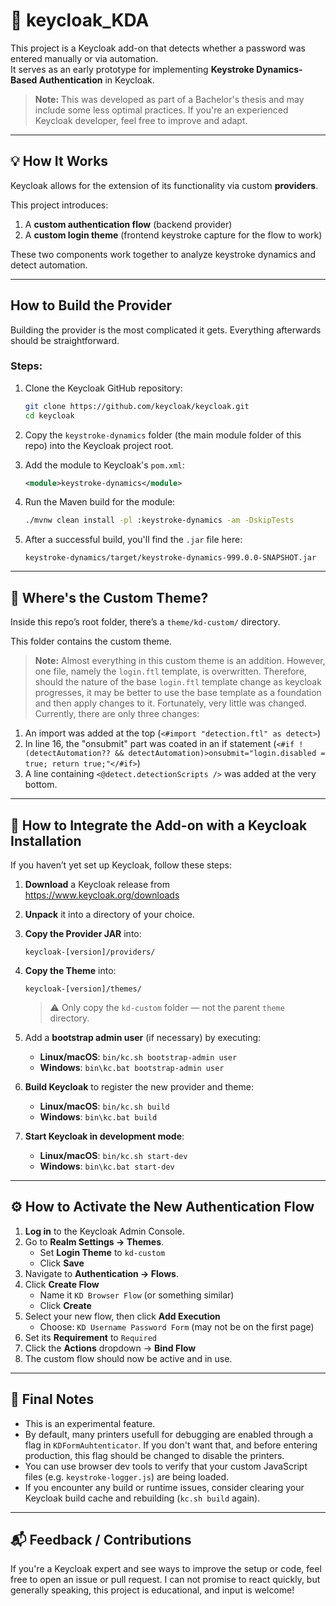 # 🔐 keycloak_KDA

This project is a Keycloak add-on that detects whether a password was entered manually or via automation.  
It serves as an early prototype for implementing **Keystroke Dynamics-Based Authentication** in Keycloak.

> **Note:** This was developed as part of a Bachelor's thesis and may include some less optimal practices. If you're an experienced Keycloak developer, feel free to improve and adapt.

---

## 💡 How It Works

Keycloak allows for the extension of its functionality via custom **providers**.

This project introduces:
1. A **custom authentication flow** (backend provider)
2. A **custom login theme** (frontend keystroke capture for the flow to work)

These two components work together to analyze keystroke dynamics and detect automation.

---

## How to Build the Provider
Building the provider is the most complicated it gets. Everything afterwards should be straightforward.

### Steps:

1. Clone the Keycloak GitHub repository:
   ```bash
   git clone https://github.com/keycloak/keycloak.git
   cd keycloak
   ```

2. Copy the `keystroke-dynamics` folder (the main module folder of this repo) into the Keycloak project root.

3. Add the module to Keycloak's `pom.xml`:
   ```xml
   <module>keystroke-dynamics</module>
   ```

4. Run the Maven build for the module:
   ```bash
   ./mvnw clean install -pl :keystroke-dynamics -am -DskipTests
   ```

5. After a successful build, you'll find the `.jar` file here:
   ```
   keystroke-dynamics/target/keystroke-dynamics-999.0.0-SNAPSHOT.jar
   ```

---

## 🎨 Where's the Custom Theme?

Inside this repo’s root folder, there’s a `theme/kd-custom/` directory.

This folder contains the custom theme.

> **Note:** Almost everything in this custom theme is an addition. However, one file, namely the `login.ftl` template, is overwritten. Therefore, should the nature of the base `login.ftl` template change as keycloak progresses, it may be better to use the base template as a foundation and then apply changes to it. Fortunately, very little was changed. Currently, there are only three changes:
1. An import was added at the top (```<#import "detection.ftl" as detect>```)
2. In line 16, the "onsubmit" part was coated in an if statement (```<#if !(detectAutomation?? && detectAutomation)>onsubmit="login.disabled = true; return true;"</#if>```)
3. A line containing ```<@detect.detectionScripts />``` was added at the very bottom.


---

## 🧩 How to Integrate the Add-on with a Keycloak Installation

If you haven’t yet set up Keycloak, follow these steps:

1. **Download** a Keycloak release from  
   https://www.keycloak.org/downloads

2. **Unpack** it into a directory of your choice.

3. **Copy the Provider JAR** into:
   ```
   keycloak-[version]/providers/
   ```

4. **Copy the Theme** into:
   ```
   keycloak-[version]/themes/
   ```
   > ⚠️ Only copy the `kd-custom` folder — not the parent `theme` directory.

5. Add a **bootstrap admin user** (if necessary) by executing: 
    - **Linux/macOS**: `bin/kc.sh bootstrap-admin user`
    - **Windows**: `bin\kc.bat bootstrap-admin user`

6. **Build Keycloak** to register the new provider and theme:
   - **Linux/macOS**: `bin/kc.sh build`
   - **Windows**: `bin\kc.bat build`

7. **Start Keycloak in development mode**:
   - **Linux/macOS**: `bin/kc.sh start-dev`
   - **Windows**: `bin\kc.bat start-dev`

---

## ⚙️ How to Activate the New Authentication Flow

1. **Log in** to the Keycloak Admin Console.
2. Go to **Realm Settings → Themes**.
   - Set **Login Theme** to `kd-custom`
   - Click **Save**
3. Navigate to **Authentication → Flows**.
4. Click **Create Flow**
   - Name it `KD Browser Flow` (or something similar)
   - Click **Create**
5. Select your new flow, then click **Add Execution**
   - Choose: `KD Username Password Form` (may not be on the first page)
6. Set its **Requirement** to `Required`
7. Click the **Actions** dropdown → **Bind Flow**
8. The custom flow should now be active and in use.

---

## 🧪 Final Notes

- This is an experimental feature.
- By default, many printers usefull for debugging are enabled through a flag in `KDFormAuhtenticator`. If you don't want that, and before entering production, this flag should be changed to disable the printers.
- You can use browser dev tools to verify that your custom JavaScript files (e.g. `keystroke-logger.js`) are being loaded.
- If you encounter any build or runtime issues, consider clearing your Keycloak build cache and rebuilding (`kc.sh build` again).

---

## 📬 Feedback / Contributions

If you're a Keycloak expert and see ways to improve the setup or code, feel free to open an issue or pull request. I can not promise to react quickly, but generally speaking, this project is educational, and input is welcome!
